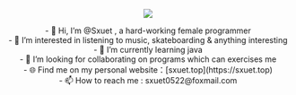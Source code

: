 <p align="center">
  <img  src="https://github-readme-stats.vercel.app/api?username=1065464173&show_icons=true&icon_color=CE1D2D&text_color=718096&bg_color=ffffff&hide_title=true" />
</p>



  
<div align="center">
 <div>
- 👋 Hi, I’m @Sxuet , a hard-working female programmer</br>
- 👀 I’m interested in listening to music, skateboarding & anything interesting </br>
- 🌱 I’m currently learning java </br>
- 💞️ I’m looking for collaborating on programs which can exercises me</br>
- 🌐 Find me on my personal website：[sxuet.top](https://sxuet.top)</br>
- 📫 How to reach me : sxuet0522@foxmail.com</br>
</div>
</div>

<!---
1065464173/1065464173 is a ✨ special ✨ repository because its `README.md` (this file) appears on your GitHub profile.
You can click the Preview link to take a look at your changes.
--->
